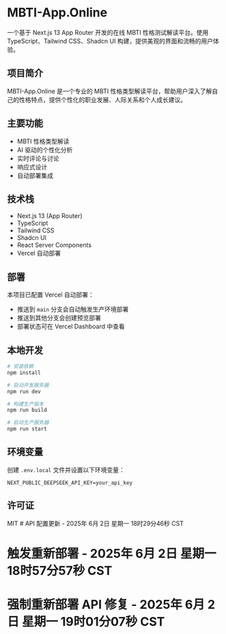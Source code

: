 # MBTI-App.Online

一个基于 Next.js 13 App Router 开发的在线 MBTI 性格测试解读平台。使用 TypeScript、Tailwind CSS、Shadcn UI 构建，提供美观的界面和流畅的用户体验。

## 项目简介

MBTI-App.Online 是一个专业的 MBTI 性格类型解读平台，帮助用户深入了解自己的性格特点，提供个性化的职业发展、人际关系和个人成长建议。

## 主要功能

- MBTI 性格类型解读
- AI 驱动的个性化分析
- 实时评论与讨论
- 响应式设计
- 自动部署集成

## 技术栈

- Next.js 13 (App Router)
- TypeScript
- Tailwind CSS
- Shadcn UI
- React Server Components
- Vercel 自动部署

## 部署

本项目已配置 Vercel 自动部署：
- 推送到 `main` 分支会自动触发生产环境部署
- 推送到其他分支会创建预览部署
- 部署状态可在 Vercel Dashboard 中查看

## 本地开发

```bash
# 安装依赖
npm install

# 启动开发服务器
npm run dev

# 构建生产版本
npm run build

# 启动生产服务器
npm run start
```

## 环境变量

创建 `.env.local` 文件并设置以下环境变量：

```env
NEXT_PUBLIC_DEEPSEEK_API_KEY=your_api_key
```

## 许可证

MIT # API 配置更新 - 2025年 6月 2日 星期一 18时29分46秒 CST
# 触发重新部署 - 2025年 6月 2日 星期一 18时57分57秒 CST
# 强制重新部署 API 修复 - 2025年 6月 2日 星期一 19时01分07秒 CST

